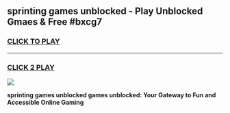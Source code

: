 
## sprinting games unblocked - Play Unblocked Gmaes & Free #bxcg7
<h3>
<a href="https://premium.freeplayer.one?title=sprinting_games_unblocked&ref=01M">CLICK TO PLAY</a></h3>
<hr>

<h3>
<a href="https://premium.freeplayer.one?title=sprinting_games_unblocked&ref=01M">CLICK 2 PLAY</a>
  
</h3>

<a href="https://premium.freeplayer.one?title=sprinting_games_unblocked&ref=01M"><img src="https://clearcache.store/games.png"></a>


**sprinting games unblocked games unblocked: Your Gateway to Fun and Accessible Online Gaming**
